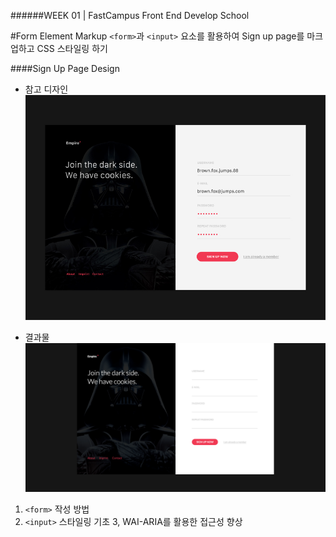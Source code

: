 ######WEEK 01 | FastCampus Front End Develop School

#Form Element Markup
`<form>`과 `<input>` 요소를 활용하여 Sign up page를 마크업하고 CSS 스타일링 하기



####Sign Up Page Design

- 참고 디자인
![참고디자인](https://github.com/jiseung-roh/FastCampus-Front-End-Development/blob/master/Project/03-form/form-fields-reference-5.jpg)

- 결과물
![결과물](https://github.com/jiseung-roh/FastCampus-Front-End-Development/blob/master/Project/03-form/result.png)

1. `<form>` 작성 방법
2. `<input>` 스타일링 기초
3, WAI-ARIA를 활용한 접근성 향상

